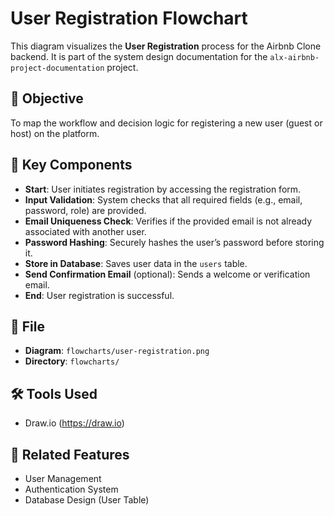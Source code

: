 # User Registration Flowchart

This diagram visualizes the **User Registration** process for the Airbnb Clone backend. It is part of the system design documentation for the `alx-airbnb-project-documentation` project.

## 📌 Objective

To map the workflow and decision logic for registering a new user (guest or host) on the platform.

## 🧩 Key Components

- **Start**: User initiates registration by accessing the registration form.
- **Input Validation**: System checks that all required fields (e.g., email, password, role) are provided.
- **Email Uniqueness Check**: Verifies if the provided email is not already associated with another user.
- **Password Hashing**: Securely hashes the user’s password before storing it.
- **Store in Database**: Saves user data in the `users` table.
- **Send Confirmation Email** (optional): Sends a welcome or verification email.
- **End**: User registration is successful.

## 📂 File

- **Diagram**: `flowcharts/user-registration.png`
- **Directory**: `flowcharts/`

## 🛠️ Tools Used

- Draw.io (<https://draw.io>)

## 🔖 Related Features

- User Management
- Authentication System
- Database Design (User Table)
